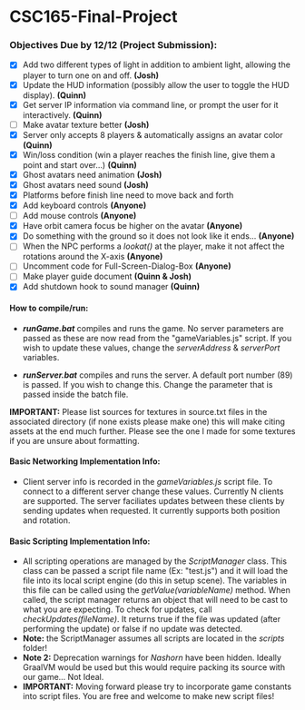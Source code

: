 # CSC165-Final-Project

### Objectives Due by 12/12 (Project Submission):

* [x] Add two different types of light in addition to ambient light, allowing the player to turn one on and off. **(Josh)**
* [x] Update the HUD information (possibly allow the user to toggle the HUD display). **(Quinn)**
* [x] Get server IP information via command line, or prompt the user for it interactively. **(Quinn)**
* [ ] Make avatar texture better **(Josh)**
* [x] Server only accepts 8 players & automatically assigns an avatar color **(Quinn)**
* [x] Win/loss condition (win a player reaches the finish line, give them a point and start over...) **(Quinn)**
* [x] Ghost avatars need animation **(Josh)**
* [x] Ghost avatars need sound **(Josh)**
* [x] Platforms before finish line need to move back and forth
* [x] Add keyboard controls **(Anyone)**
* [ ] Add mouse controls **(Anyone)**
* [x] Have orbit camera focus be higher on the avatar **(Anyone)**
* [x] Do something with the ground so it does not look like it ends... **(Anyone)**
* [ ] When the NPC performs a *lookat()* at the player, make it not affect the rotations around the X-axis **(Anyone)**
* [ ] Uncomment code for Full-Screen-Dialog-Box **(Anyone)**
* [ ] Make player guide document **(Quinn & Josh)**
* [x] Add shutdown hook to sound manager **(Quinn)**

#### How to compile/run:

* ***runGame.bat*** compiles and runs the game. No server parameters are passed as these are now read from the "gameVariables.js" script. If you wish to update these values, change the *serverAddress* & *serverPort* variables.

* ***runServer.bat*** compiles and runs the server. A default port number (89) is passed. If you wish to change this. Change the parameter that is passed inside the batch file.

**IMPORTANT:** Please list sources for textures in source.txt files in the associated directory (if none exists please make one) this will make citing assets at the end much further. Please see the one I made for some textures if you are unsure about formatting.

#### **Basic Networking Implementation Info:**
* Client server info is recorded in the *gameVariables.js* script file. To connect to a different server change these values. Currently N clients are supported. The server faciliates updates between these clients by sending updates when requested. It currently supports both position and rotation.

#### **Basic Scripting Implementation Info:**
* All scripting operations are managed by the  *ScriptManager* class. This class can be passed a script file name (Ex: "test.js") and it will load the file into its local script engine (do this in setup scene). The variables in this file can be called using the *getValue(variableName)* method. When called, the script manager returns an object that will need to be cast to what you are expecting. To check for updates, call *checkUpdates(fileName)*. It returns true if the file was updated (after performing the update) or false if no update was detected.
* **Note:** the ScriptManager assumes all scripts are located in the *scripts* folder!
* **Note 2:** Deprecation warnings for *Nashorn* have been hidden. Ideally GraalVM would be used but this would require packing its source with our game... Not Ideal.
* **IMPORTANT:** Moving forward please try to incorporate game constants into script files. You are free and welcome to make new script files!
